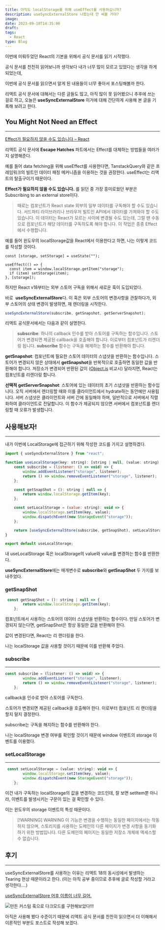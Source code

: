 ```yaml
---
title: 아직도 localStorage를 위해 useEffect를 사용하십니까?
description: useSyncExternalStore 나왔는데 안 써볼 거야?
image:
date: 2023-09-10T14:35:00
draft:
tags:
  - React
type: Blog
---
```


이번에 미뤄두었던 React의 기본을 위해서 공식 문서를 읽기 시작했다.

공식 문서를 천천히 읽어보니까 생각보다 내가 너무 많이 모르고 있었다는 생각을 하게 되었는데,

이번에 공식 문서를 읽으면서 알게 된 내용들이 너무 좋아서 포스팅해볼까 한다.

리액트 공식 문서에 대해서는 다른 글들도 많고, 아직 많이 못 읽어봤으니 추후에 쓰는 걸로 하고, 오늘은 **useSyncExternalStore** 이거에 대해 간단하게 사용해 본 글을 기록해 보려고 한다.

## You Might Not Need an Effect

---

[Effect가 필요하지 않을 수도 있습니다 – React](https://react-ko.dev/learn/you-might-not-need-an-effect)

리액트 공식 문서에 **Escape Hatches** 파트에서는 Effect를 대체하는 방법들을 여러가지 설명해준다.

예를 들어 data fetching을 위해 useEffect를 사용한다면, TanstackQuery와 같은 프레임워크의 빌트인 데이터 패칭 메커니즘을 이용하는 것을 권장한다. useEffect는 리액트의 탈출구이기 때문이다.

**Effect가 필요하지 않을 수도 있습니다.** 를 읽던 중 가장 흥미로웠던 부분은 Subscribing to an external store이다.

> 때로는 컴포넌트가 React state 외부의 일부 데이터를 구독해야 할 수도 있습니다. 서드파티 라이브러리나 브라우저 빌트인 API에서 데이터를 가져와야 할 수도 있습니다. 이 데이터는 React가 모르는 사이에 변경될 수도 있는데, 그럴 땐 수동으로 컴포넌트가 해당 데이터를 구독하도록 해야 합니다. 이 작업은 종종 Effect에서 수행합니다.

예를 들어 윈도우의 localStorage값을 React에서 이용한다고 하면, 나는 이렇게 코드를 작성할 것이다.

```tsx
const [storage, setStorage] = useState("");

useEffect(() => {
  const item = window.localStorage.getItem("storage");
  if (item) setStorage(item);
}, [storage]);
```

하지만 React v18부터는 외부 스토어 구독을 위해서 새로운 훅이 도입되었다.

바로  **useSyncExternalStore**다. 이 훅은 외부 스토어의 변경사항을 관찰하다가, 외부 스토어의 상태 변경이 발생하면, 재 렌더링을 시작한다.

```jsx
useSyncExternalStore(subscribe, getSnapshot, getServerSnapshot);
```

리액트 공식문서에서는 다음과 같이 설명한다.

> **subscribe**: 하나의 callback 인수를 받아 스토어를 구독하는 함수입니다. 스토어가 변경되면 제공된 callback을 호출해야 합니다. 이로부터 컴포넌트가 리렌더링 됩니다. **subscribe** 함수는 구독을 해제하는 함수를 반환해야 합니다.

**getSnapshot**: 컴포넌트에 필요한 스토어 데이터의 스냅샷을 반환하는 함수입니다. 스토어가 변경되지 않은 상태에서 **getSnapshot**을 반복적으로 호출하면 동일한 값을 반환해야 합니다. 저장소가 변경되어 반환된 값이 ([Object.is](https://developer.mozilla.org/en-US/docs/Web/JavaScript/Reference/Global_Objects/Object/is) 비교시) 달라지면, React는 컴포넌트를 리렌더링 합니다.

**선택적** **getServerSnapshot**: 스토어에 있는 데이터의 초기 스냅샷을 반환하는 함수입니다. 오직 서버에서 렌더링할 때와 이를 클라이언트에서 hydrate하는 동안에만 사용됩니다. 서버 스냅샷은 클라이언트와 서버 간에 동일해야 하며, 일반적으로 서버에서 직렬화하여 클라이언트로 전달합니다. 이 함수가 제공되지 않으면 서버에서 컴포넌트를 렌더링할 때 오류가 발생합니다.

## 사용해보자!

---

내가 이번에 LocalStorage에 접근하기 위해 작성한 코드를 가지고 설명하겠다.

```jsx
import { useSyncExternalStore } from "react";

function useLocalStorage(key: string): [string | null, (value: string) => void] {
    const subscribe = (listener: () => void) => {
        window.addEventListener("storage", listener);
        return () => window.removeEventListener("storage", listener);
    };

    const getSnapShot = (): string | null => {
        return window.localStorage.getItem(key);
    };

    const setLocalStorage = (value: string): void => {
        window.localStorage.setItem(key, value);
        window.dispatchEvent(new StorageEvent("storage"));
    };

    return [useSyncExternalStore(subscribe, getSnapShot), setLocalStorage];
}

export default useLocalStorage;
```

내 useLocalStorage 훅은 localStorage의 value와 value를 변경하는 함수를 반환한다.

**useSyncExternalStore**에는 매개변수로 **subscribe**와 **getSnapShot** 두 가지를 보내주었다.

### getSnapShot

```jsx
 const getSnapShot = (): string | null => {
        return window.localStorage.getItem(key);
    };
```

컴포넌트에서 사용하는 스토어의 데이터 스냅샷을 반환하는 함수이다. 만일 스토어가 변경되지 않는다면, getSnapShot은 항상 동일한 값을 반환해야 한다.

값이 변경된다면, React는 리 랜더링을 한다.

나는 localStorage 값을 사용할 것이기 때문에 이를 반환해 주었다.

### subscribe

---

```jsx
const subscribe = (listener: () => void) => {
        window.addEventListener("storage", listener);
        return () => window.removeEventListener("storage", listener);
    };
```

callback을 인수로 받아 스토어를 구독한다.

스토어가 변경되면 제공된 callback을 호출해야 한다. 이로부터 컴포넌트 리 랜더링을 할지 말지 결정한다.

subscribe는 구독을 해지하는 함수를 반환해야 한다.

나는 localStorage 변경 여부를 확인할 것이기 때문에 window 이벤트의 storage 이벤트를 이용했다.

### setLocalStorage

---

```jsx
 const setLocalStorage = (value: string): void => {
        window.localStorage.setItem(key, value);
        window.dispatchEvent(new StorageEvent("storage"));
    };
```

이건 내가 구독하는 localStorage의 값을 변경하는 코드인데, 잘 보면 setItem뿐 아니라, 이벤트를 발생시키는 구문이 있는 걸 확인할 수 있다.

이는 윈도우의 storage 이벤트의 특성 때문이다.

> [!WARNING] WARNING
> 이 기능은 변경을 수행하는 동일한 페이지에서는 작동하지 않으며, 스토리지를 사용하는 도메인의 다른 페이지가 변경 사항을 동기화하기 위한 방법입니다. 다른 도메인의 페이지는 동일한 저장소 개체에 액세스할 수 없습니다.

## 후기

---

useSyncExternalStore를 사용하는 이유는 리액트 18의 동시성에서 발생하는 Tearing 현상 때문이라고 한다. (이는 아직 공부 중이므로 추후에 글로 작성할 거라고 생각한다….)

[useSyncExternalStore 어후 이름이 너무 길어.](https://velog.io/@jay/useSyncExternalStore)

![만든 커스텀 훅으로 다크모드를 구현해보았다!!!](https://i.imgur.com/z3fdTSg.gif)

아직은 사용해 봤다 수준이기 때문에 리액트 공식 문서를 찬찬히 읽으면서 더 이해해서 이론적인 부분도 포스트로 작성해 보겠다.
